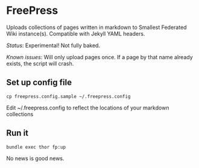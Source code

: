 # FreePress

Uploads collections of pages written in markdown to Smallest Federated Wiki instance(s).
Compatible with Jekyll YAML headers.

*Status*: Experimental!  Not fully baked. 

*Known issues*: Will only upload pages once.  If a page by that name already exists, the script will crash.

## Set up config file

    cp freepress.config.sample ~/.freepress.config

Edit ~/.freepress.config to reflect the locations of your markdown collections


## Run it

    bundle exec thor fp:up

No news is good news.

